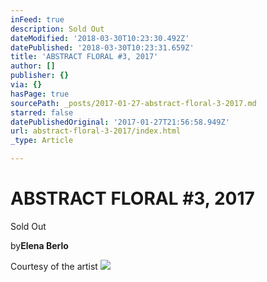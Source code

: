 ```yaml
---
inFeed: true
description: Sold Out
dateModified: '2018-03-30T10:23:30.492Z'
datePublished: '2018-03-30T10:23:31.659Z'
title: 'ABSTRACT FLORAL #3, 2017'
author: []
publisher: {}
via: {}
hasPage: true
sourcePath: _posts/2017-01-27-abstract-floral-3-2017.md
starred: false
datePublishedOriginal: '2017-01-27T21:56:58.949Z'
url: abstract-floral-3-2017/index.html
_type: Article

---
```

# ABSTRACT FLORAL \#3, 2017

Sold Out

by**Elena Berlo**

Courtesy of the artist
![](https://the-grid-user-content.s3-us-west-2.amazonaws.com/54bddefb-278c-4d56-97f8-7236b49489c6.jpg)